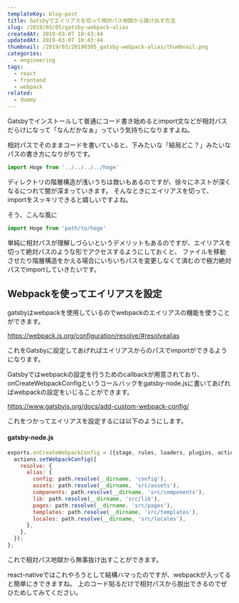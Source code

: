 ```yaml
---
templateKey: blog-post
title: Gatsbyでエイリアスを切って相対パス地獄から抜け出す方法
slug: /2019/03/05/gatsby-webpack-alias
createdAt: 2019-03-07 10:43:44
updatedAt: 2019-03-07 10:43:44
thumbnail: /2019/03/20190305_gatsby-webpack-alias/thumbnail.png
categories:
  - engineering
tags:
  - react
  - frontend
  - webpack
related:
  - dummy
---
```


Gatsbyでインストールして普通にコード書き始めるとimport文などが相対パスだらけになって「なんだかなぁ」っていう気持ちになりますよね。

相対パスでそのままコードを書いていると、下みたいな「結局どこ？」みたいなパスの書き方になりがちです。

```javascript
import Hoge from '../../../../hoge'
```

ディレクトリの階層構造が浅いうちは救いもあるのですが、徐々にネストが深くなるにつれて闇が深まっていきます。
そんなときにエイリアスを切って、importをスッキリできると嬉しいですよね。

そう、こんな風に

```javascript
import Hoge from 'path/to/hoge'
```

単純に相対パスが理解しづらいというデメリットもあるのですが、エイリアスを切って絶対パスのような形でアクセスするようにしておくと、
ファイルを移動させたり階層構造をかえる場合にいちいちパスを変更しなくて済むので極力絶対パスでimportしていきたいです。

<div class="adsense"></div>


## Webpackを使ってエイリアスを設定

gatsbyはwebpackを使用しているのでwebpackのエイリアスの機能を使うことができます。

https://webpack.js.org/configuration/resolve/#resolvealias

これをGatsbyに設定してあげればエイリアスからのパスでimportができるようになります。

Gatsbyではwebpackの設定を行うためのcallbackが用意されており、onCreateWebpackConfigというコールバックをgatsby-node.jsに書いてあげればwebpackの設定をいじることができます。

https://www.gatsbyjs.org/docs/add-custom-webpack-config/


これをつかってエイリアスを設定するには以下のようにします。

#### gatsby-node.js

```javascript
exports.onCreateWebpackConfig = ({stage, rules, loaders, plugins, actions}) => {
  actions.setWebpackConfig({
    resolve: {
      alias: {
        config: path.resolve(__dirname, 'config'),
        assets: path.resolve(__dirname, 'src/assets'),
        components: path.resolve(__dirname, 'src/components'),
        lib: path.resolve(__dirname, 'src/lib'),
        pages: path.resolve(__dirname, 'src/pages'),
        templates: path.resolve(__dirname, 'src/templates'),
        locales: path.resolve(__dirname, 'src/locales'),
      },
    },
  });
};
```

これで相対パス地獄から無事抜け出すことができます。

react-nativeではこれやろうとして結構ハマったのですが、webpackが入ってると簡単にきできますね。
上のコード貼るだけで相対パスから脱出できるのでぜひためしてみてください。
